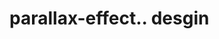 # parallax-effect.. desgin                                                                            
   
